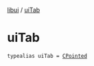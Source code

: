 [libui](index.md) / [uiTab](./ui-tab.md)

# uiTab

`typealias uiTab = `[`CPointed`](../kotlinx.cinterop/-c-pointed/index.md)